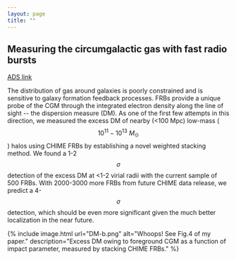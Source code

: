 ```yaml
---
layout: page
title: ""
---
```


## Measuring the circumgalactic gas with fast radio bursts

[ADS link](https://ui.adsabs.harvard.edu/abs/2022arXiv220904455W/abstract)

The distribution of gas around galaxies is poorly constrained and is sensitive to galaxy formation feedback processes.  FRBs provide a unique probe of the CGM through the integrated electron density along the line of sight -- the dispersion measure (DM).  As one of the first few attempts in this direction, we measured the excess DM of nearby (<100 Mpc) low-mass ($$10^{11}-10^{13}\ M_\odot$$) halos using CHIME FRBs by establishing a novel weighted stacking method.  We found a 1-2 $$\sigma$$ detection of the excess DM at <1-2 virial radii with the current sample of 500 FRBs.  With 2000-3000 more FRBs from future CHIME data release, we predict a 4-$$\sigma$$ detection, which should be even more significant given the much better localization in the near future.

{% include image.html url="DM-b.png" alt="Whoops! See Fig.4 of my paper." description="Excess DM owing to foreground CGM as a function of impact parameter, measured by stacking CHIME FRBs." %}

